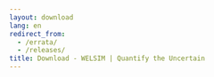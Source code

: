 ```yaml
---
layout: download
lang: en
redirect_from:
  - /errata/
  - /releases/
title: Download - WELSIM | Quantify the Uncertain
---
```

